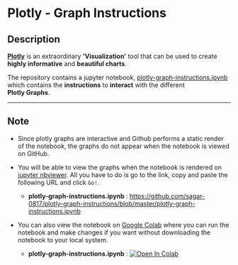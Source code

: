 # Plotly - Graph Instructions

## Description
**[Plotly](https://plotly.com/)** is an extraordinary **'Visualization'** tool that can be used to create **highly informative** and **beautiful charts**.<br>

The repository contains a jupyter notebook,  [plotly-graph-instructions.ipynb](https://github.com/sagar-0817/plotly-graph-instructions/blob/master/plotly-graph-instructions.ipynb)
which contains the **instructions** to **interact** with the different<br>**Plotly Graphs**.<br>
<hr>

## Note
* Since plotly graphs are interactive and Github performs a static render of the notebook, the graphs do not appear when the notebook is viewed on GitHub.<br>
* You will be able to view the graphs when the notebook is rendered on [jupyter nbviewer](https://nbviewer.jupyter.org/). All you have to do is go to the link,
copy and paste the following URL and click `Go!`.
  * **plotly-graph-instructions.ipynb** : https://github.com/sagar-0817/plotly-graph-instructions/blob/master/plotly-graph-instructions.ipynb<br>
  
* You can also view the notebook on [Google Colab](https://colab.research.google.com) where you can run the notebook and make changes if you want without downloading
the notebook to your local system.
  * **plotly-graph-instructions.ipynb** : [![Open In Colab](https://colab.research.google.com/assets/colab-badge.svg)](https://colab.research.google.com/drive/1tCYxpRVoKkGBnMQDhae38cVZNvZ4AG4W?usp=sharing)
